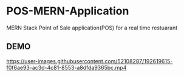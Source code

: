 # POS-MERN-Application
MERN Stack Point of Sale application(POS) for a real time restuarant

## DEMO
https://user-images.githubusercontent.com/52108287/192619615-f0f6ae93-ac3d-4c81-8553-a8dfda9365bc.mp4




